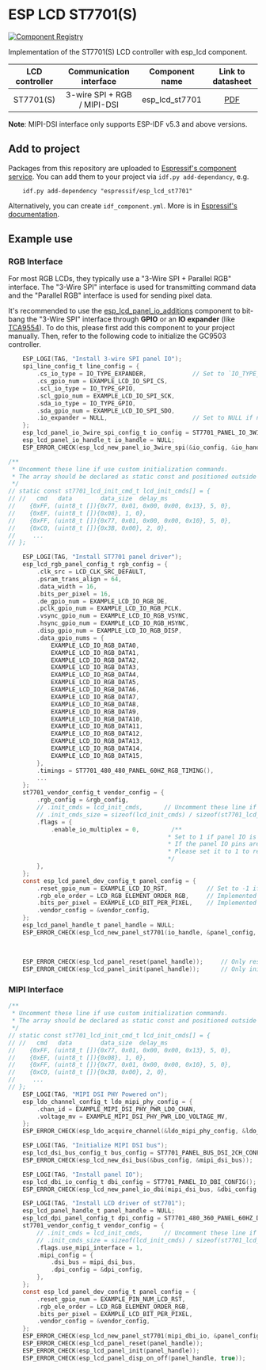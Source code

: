 # ESP LCD ST7701(S)

[![Component Registry](https://components.espressif.com/components/espressif/esp_lcd_st7701/badge.svg)](https://components.espressif.com/components/espressif/esp_lcd_st7701)

Implementation of the ST7701(S) LCD controller with esp_lcd component.

| LCD controller | Communication interface | Component name |                              Link to datasheet                               |
| :------------: | :---------------------: | :------------: | :--------------------------------------------------------------------------: |
|    ST7701(S)     |    3-wire SPI + RGB / MIPI-DSI     | esp_lcd_st7701 | [PDF](https://dl.espressif.com/AE/esp-iot-solution/ST7701S_SPEC_%20V1.4.pdf) |

**Note**: MIPI-DSI interface only supports ESP-IDF v5.3 and above versions.

## Add to project

Packages from this repository are uploaded to [Espressif's component service](https://components.espressif.com/).
You can add them to your project via `idf.py add-dependancy`, e.g.

```
    idf.py add-dependency "espressif/esp_lcd_st7701"
```

Alternatively, you can create `idf_component.yml`. More is in [Espressif's documentation](https://docs.espressif.com/projects/esp-idf/en/latest/esp32/api-guides/tools/idf-component-manager.html).

## Example use

### RGB Interface

For most RGB LCDs, they typically use a "3-Wire SPI + Parallel RGB" interface. The "3-Wire SPI" interface is used for transmitting command data and the "Parallel RGB" interface is used for sending pixel data.

It's recommended to use the [esp_lcd_panel_io_additions](https://components.espressif.com/components/espressif/esp_lcd_panel_io_additions) component to bit-bang the "3-Wire SPI" interface through **GPIO** or an **IO expander** (like [TCA9554](https://components.espressif.com/components/espressif/esp_io_expander_tca9554)). To do this, please first add this component to your project manually. Then, refer to the following code to initialize the GC9503 controller.

```c
    ESP_LOGI(TAG, "Install 3-wire SPI panel IO");
    spi_line_config_t line_config = {
        .cs_io_type = IO_TYPE_EXPANDER,             // Set to `IO_TYPE_GPIO` if using GPIO, same to below
        .cs_gpio_num = EXAMPLE_LCD_IO_SPI_CS,
        .scl_io_type = IO_TYPE_GPIO,
        .scl_gpio_num = EXAMPLE_LCD_IO_SPI_SCK,
        .sda_io_type = IO_TYPE_GPIO,
        .sda_gpio_num = EXAMPLE_LCD_IO_SPI_SDO,
        .io_expander = NULL,                        // Set to NULL if not using IO expander
    };
    esp_lcd_panel_io_3wire_spi_config_t io_config = ST7701_PANEL_IO_3WIRE_SPI_CONFIG(line_config, 0);
    esp_lcd_panel_io_handle_t io_handle = NULL;
    ESP_ERROR_CHECK(esp_lcd_new_panel_io_3wire_spi(&io_config, &io_handle));

/**
 * Uncomment these line if use custom initialization commands.
 * The array should be declared as static const and positioned outside the function.
 */
// static const st7701_lcd_init_cmd_t lcd_init_cmds[] = {
// //   cmd   data        data_size  delay_ms
//    {0xFF, (uint8_t []){0x77, 0x01, 0x00, 0x00, 0x13}, 5, 0},
//    {0xEF, (uint8_t []){0x08}, 1, 0},
//    {0xFF, (uint8_t []){0x77, 0x01, 0x00, 0x00, 0x10}, 5, 0},
//    {0xC0, (uint8_t []){0x3B, 0x00}, 2, 0},
//     ...
// };

    ESP_LOGI(TAG, "Install ST7701 panel driver");
    esp_lcd_rgb_panel_config_t rgb_config = {
        .clk_src = LCD_CLK_SRC_DEFAULT,
        .psram_trans_align = 64,
        .data_width = 16,
        .bits_per_pixel = 16,
        .de_gpio_num = EXAMPLE_LCD_IO_RGB_DE,
        .pclk_gpio_num = EXAMPLE_LCD_IO_RGB_PCLK,
        .vsync_gpio_num = EXAMPLE_LCD_IO_RGB_VSYNC,
        .hsync_gpio_num = EXAMPLE_LCD_IO_RGB_HSYNC,
        .disp_gpio_num = EXAMPLE_LCD_IO_RGB_DISP,
        .data_gpio_nums = {
            EXAMPLE_LCD_IO_RGB_DATA0,
            EXAMPLE_LCD_IO_RGB_DATA1,
            EXAMPLE_LCD_IO_RGB_DATA2,
            EXAMPLE_LCD_IO_RGB_DATA3,
            EXAMPLE_LCD_IO_RGB_DATA4,
            EXAMPLE_LCD_IO_RGB_DATA5,
            EXAMPLE_LCD_IO_RGB_DATA6,
            EXAMPLE_LCD_IO_RGB_DATA7,
            EXAMPLE_LCD_IO_RGB_DATA8,
            EXAMPLE_LCD_IO_RGB_DATA9,
            EXAMPLE_LCD_IO_RGB_DATA10,
            EXAMPLE_LCD_IO_RGB_DATA11,
            EXAMPLE_LCD_IO_RGB_DATA12,
            EXAMPLE_LCD_IO_RGB_DATA13,
            EXAMPLE_LCD_IO_RGB_DATA14,
            EXAMPLE_LCD_IO_RGB_DATA15,
        },
        .timings = ST7701_480_480_PANEL_60HZ_RGB_TIMING(),
        ...
    };
    st7701_vendor_config_t vendor_config = {
        .rgb_config = &rgb_config,
        // .init_cmds = lcd_init_cmds,      // Uncomment these line if use custom initialization commands
        // .init_cmds_size = sizeof(lcd_init_cmds) / sizeof(st7701_lcd_init_cmd_t),
        .flags = {
            .enable_io_multiplex = 0,         /**
                                             * Set to 1 if panel IO is no longer needed after LCD initialization.
                                             * If the panel IO pins are sharing other pins of the RGB interface to save GPIOs,
                                             * Please set it to 1 to release the pins.
                                             */
        },
    };
    const esp_lcd_panel_dev_config_t panel_config = {
        .reset_gpio_num = EXAMPLE_LCD_IO_RST,           // Set to -1 if not use
        .rgb_ele_order = LCD_RGB_ELEMENT_ORDER_RGB,     // Implemented by LCD command `36h`
        .bits_per_pixel = EXAMPLE_LCD_BIT_PER_PIXEL,    // Implemented by LCD command `3Ah` (16/18/24)
        .vendor_config = &vendor_config,
    };
    esp_lcd_panel_handle_t panel_handle = NULL;
    ESP_ERROR_CHECK(esp_lcd_new_panel_st7701(io_handle, &panel_config, &panel_handle));    /**
                                                                                             * Only create RGB when `enable_io_multiplex` is set to 0,
                                                                                             * or initialize st7701 meanwhile
                                                                                             */
    ESP_ERROR_CHECK(esp_lcd_panel_reset(panel_handle));     // Only reset RGB when `enable_io_multiplex` is set to 1, or reset st7701 meanwhile
    ESP_ERROR_CHECK(esp_lcd_panel_init(panel_handle));      // Only initialize RGB when `enable_io_multiplex` is set to 1, or initialize st7701 meanwhile
```

### MIPI Interface

```c
/**
 * Uncomment these line if use custom initialization commands.
 * The array should be declared as static const and positioned outside the function.
 */
// static const st7701_lcd_init_cmd_t lcd_init_cmds[] = {
// //   cmd   data        data_size  delay_ms
//    {0xFF, (uint8_t []){0x77, 0x01, 0x00, 0x00, 0x13}, 5, 0},
//    {0xEF, (uint8_t []){0x08}, 1, 0},
//    {0xFF, (uint8_t []){0x77, 0x01, 0x00, 0x00, 0x10}, 5, 0},
//    {0xC0, (uint8_t []){0x3B, 0x00}, 2, 0},
//     ...
// };
    ESP_LOGI(TAG, "MIPI DSI PHY Powered on");
    esp_ldo_channel_config_t ldo_mipi_phy_config = {
        .chan_id = EXAMPLE_MIPI_DSI_PHY_PWR_LDO_CHAN,
        .voltage_mv = EXAMPLE_MIPI_DSI_PHY_PWR_LDO_VOLTAGE_MV,
    };
    ESP_ERROR_CHECK(esp_ldo_acquire_channel(&ldo_mipi_phy_config, &ldo_mipi_phy));

    ESP_LOGI(TAG, "Initialize MIPI DSI bus");
    esp_lcd_dsi_bus_config_t bus_config = ST7701_PANEL_BUS_DSI_2CH_CONFIG();
    ESP_ERROR_CHECK(esp_lcd_new_dsi_bus(&bus_config, &mipi_dsi_bus));

    ESP_LOGI(TAG, "Install panel IO");
    esp_lcd_dbi_io_config_t dbi_config = ST7701_PANEL_IO_DBI_CONFIG();
    ESP_ERROR_CHECK(esp_lcd_new_panel_io_dbi(mipi_dsi_bus, &dbi_config, &mipi_dbi_io));

    ESP_LOGI(TAG, "Install LCD driver of st7701");
    esp_lcd_panel_handle_t panel_handle = NULL;
    esp_lcd_dpi_panel_config_t dpi_config = ST7701_480_360_PANEL_60HZ_DPI_CONFIG(EXAMPLE_MIPI_DPI_PX_FORMAT);
    st7701_vendor_config_t vendor_config = {
        // .init_cmds = lcd_init_cmds,      // Uncomment these line if use custom initialization commands
        // .init_cmds_size = sizeof(lcd_init_cmds) / sizeof(st7701_lcd_init_cmd_t),
        .flags.use_mipi_interface = 1,
        .mipi_config = {
            .dsi_bus = mipi_dsi_bus,
            .dpi_config = &dpi_config,
        },
    };
    const esp_lcd_panel_dev_config_t panel_config = {
        .reset_gpio_num = EXAMPLE_PIN_NUM_LCD_RST,
        .rgb_ele_order = LCD_RGB_ELEMENT_ORDER_RGB,
        .bits_per_pixel = EXAMPLE_LCD_BIT_PER_PIXEL,
        .vendor_config = &vendor_config,
    };
    ESP_ERROR_CHECK(esp_lcd_new_panel_st7701(mipi_dbi_io, &panel_config, &panel_handle));
    ESP_ERROR_CHECK(esp_lcd_panel_reset(panel_handle));
    ESP_ERROR_CHECK(esp_lcd_panel_init(panel_handle));
    ESP_ERROR_CHECK(esp_lcd_panel_disp_on_off(panel_handle, true));
```
